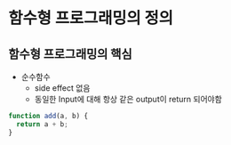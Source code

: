 # 함수형 프로그래밍의 정의

## 함수형 프로그래밍의 핵심

- 순수함수
  - side effect 없음
  - 동일한 Input에 대해 항상 같은 output이 return 되어야함

```javascript
function add(a, b) {
  return a + b;
}
```
